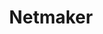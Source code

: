 ---
codehost: https://github.com/https://github.com/gravitl/netmaker
linkedin: https://linkedin.com/company/gravitl
logohandle: netmakerio
sort: netmaker
title: Netmaker
website: https://www.netmaker.io/
---